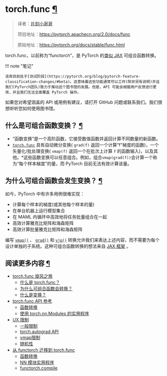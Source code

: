 # torch.func [¶](#torch-func "此标题的永久链接")

> 译者：[片刻小哥哥](https://github.com/jiangzhonglian)
>
> 项目地址：<https://pytorch.apachecn.org/2.0/docs/func>
>
> 原始地址：<https://pytorch.org/docs/stable/func.html>


 torch.func，以前称为“functorch”，是 PyTorch 的[类似 JAX](https://github.com/google/jax) 可组合函数转换。




!!! note "笔记"

    该库目前处于[测试阶段](https://pytorch.org/blog/pytorch-feature-classification-changes/#beta)。这意味着这些功能通常可以工作(除非另有说明)并且我们(PyTorch团队)致力于推动这个图书馆的发展。但是，API 可能会根据用户反馈进行更改，并且我们无法全面覆盖 PyTorch 操作。


 如果您对希望涵盖的 API 或用例有建议，请打开 GitHub 问题或联系我们。我们很想听听您如何使用图书馆。


## 什么是可组合函数变换？ [¶](#what-are-composable-function-transforms"此标题的永久链接")



* “函数变换”是一个高阶函数，它接受数值函数并返回计算不同数量的新函数。
* [`torch.func`](func.api.html#module-torch.func "torch. func") 具有自动微分变换( `grad(f)` 返回一个计算“f”梯度的函数)，一个矢量化/批处理变换( `vmap(f)` 返回一个在批次上计算 `f` 的函数输入)，以及其他。*这些函数变换可以任意组合。例如，组合`vmap(grad(f))`会计算一个称为“每个样本梯度”的量，而 PyTorch 目前无法有效计算该量。


## 为什么可组合函数会发生变换？ [¶](#why-composable-function-transforms"永久链接到此标题")


 如今，PyTorch 中有许多用例很难实现：



* 计算每个样本的梯度(或其他每个样本的量)
* 在单台机器上运行模型集合
* 在 MAML 内循环中高效地将任务批量组合在一起
* 高效计算雅克比矩阵和海森矩阵
* 高效计算批量雅克比矩阵和海森矩阵


 编写 [`vmap()`]( generated/torch.func.vmap.html#torch.func.vmap "torch.func.vmap") 、 [`grad()`](generated/torch.func.grad.html#torch.func.grad "torch.func.grad") 和 [`vjp()`](generated/torch.func.vjp.html#torch.func.vjp "torch.func.vjp") 转换允许我们来表达上述内容，而不需要为每个设计单独的子系统。这种可组合函数转换的想法来自 [JAX 框架](https://github.com/google/jax) 。


## 阅读更多内容 [¶](#read-more "此标题的永久链接")



* [torch.func 旋风之旅](func.whirlwind_tour.html) 
    + [什么是 torch.func？](func.whirlwind_tour.html#what-is-torch-func) 
    + [为什么可组合函数会转换？](func.Whirlwind_tour.html#why-composable-function-transforms) 
    + [什么是变换？](func.whirlwind_tour.html#what-are-the-transforms)
* [torch.func API 参考](func.api.html) 
    + [函数转换](func.api.html#function-transforms) 
    + [使用 torch.nn.Modules 的实用程序](func.api.html#utilities-for-working-with-torch-nn-modules)
* [UX 限制](func.ux_limitations.html) 
    + [一般限制](func.ux_limitations.html#general-limitations) 
    + [torch.autograd API](func.ux_limitations.html#torch-autograd-apis) 
    + [vmap限制](func.ux_limitations.html#vmap-limitations) 
    + [随机性](func.ux_limitations.html#randomness)
* [从 functorch 迁移到 torch.func](func.migration.html) 
    + [函数转换](func.migration.html#function-transforms) 
    + [NN 模块实用程序](func.migration.html#nn-module-utilities) 
    + [functorch.compile](func.migration.html#functorch-compile)